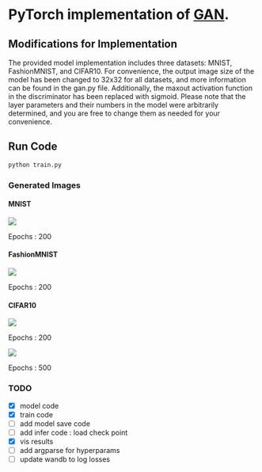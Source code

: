 # PyTorch implementation of [GAN](https://arxiv.org/abs/1406.2661).

## Modifications for Implementation
The provided model implementation includes three datasets: MNIST, FashionMNIST, and CIFAR10. For convenience, the output image size of the model has been changed to 32x32 for all datasets, and more information can be found in the gan.py file. 
Additionally, the maxout activation function in the discriminator has been replaced with sigmoid. 
Please note that the layer parameters and their numbers in the model were arbitrarily determined, and you are free to change them as needed for your convenience.


## Run Code

```python
python train.py
```


### Generated Images
#### MNIST
<img src=\results\mnist\200_gif_results_mnist.gif>

Epochs : 200

#### FashionMNIST
<img src=\results\fashion\200_gif_results_fashion.gif>

Epochs : 200

#### CIFAR10
<img src=\results\cifar10\200_gif_results_cifar10.gif>

Epochs : 200

<img src=results\cifar10\500_gif_results_cifar10.gif>

Epochs : 500

### TODO
- [x] model code
- [x] train code
- [ ] add model save code
- [ ] add infer code : load check point
- [x] vis results
- [ ] add argparse for hyperparams
- [ ] update wandb to log losses 
